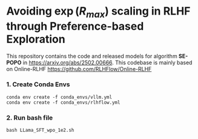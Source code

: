 
# Avoiding $\exp(R_{max})$ scaling in RLHF through Preference-based Exploration

This repository contains the code and released models for algorithm **SE-POPO** in https://arxiv.org/abs/2502.00666. This codebase is mainly based on Online-RLHF https://github.com/RLHFlow/Online-RLHF

### 1. Create Conda Envs

```
conda env create -f conda_envs/vllm.yml
conda env create -f conda_envs/rlhflow.yml
```

### 2. Run bash file

```
bash LLama_SFT_wpo_1e2.sh
```

